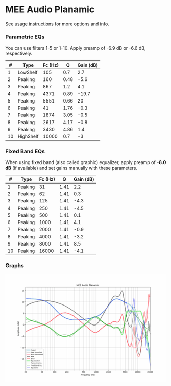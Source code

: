 # MEE Audio Planamic
See [usage instructions](https://github.com/jaakkopasanen/AutoEq#usage) for more options and info.

### Parametric EQs
You can use filters 1-5 or 1-10. Apply preamp of -6.9 dB or -6.6 dB, respectively.

|   # | Type      |   Fc (Hz) |    Q |   Gain (dB) |
|-----|-----------|-----------|------|-------------|
|   1 | LowShelf  |       105 | 0.7  |         2.7 |
|   2 | Peaking   |       160 | 0.48 |        -5.6 |
|   3 | Peaking   |       867 | 1.2  |         4.1 |
|   4 | Peaking   |      4371 | 0.89 |       -19.7 |
|   5 | Peaking   |      5551 | 0.66 |        20   |
|   6 | Peaking   |        41 | 1.76 |        -0.3 |
|   7 | Peaking   |      1874 | 3.05 |        -0.5 |
|   8 | Peaking   |      2617 | 4.17 |        -0.8 |
|   9 | Peaking   |      3430 | 4.86 |         1.4 |
|  10 | HighShelf |     10000 | 0.7  |        -3   |

### Fixed Band EQs
When using fixed band (also called graphic) equalizer, apply preamp of **-8.0 dB** (if available) and set gains manually with these parameters.

|   # | Type    |   Fc (Hz) |    Q |   Gain (dB) |
|-----|---------|-----------|------|-------------|
|   1 | Peaking |        31 | 1.41 |         2.2 |
|   2 | Peaking |        62 | 1.41 |         0.3 |
|   3 | Peaking |       125 | 1.41 |        -4.3 |
|   4 | Peaking |       250 | 1.41 |        -4.5 |
|   5 | Peaking |       500 | 1.41 |         0.1 |
|   6 | Peaking |      1000 | 1.41 |         4.1 |
|   7 | Peaking |      2000 | 1.41 |        -0.9 |
|   8 | Peaking |      4000 | 1.41 |        -3.2 |
|   9 | Peaking |      8000 | 1.41 |         8.5 |
|  10 | Peaking |     16000 | 1.41 |        -4.1 |

### Graphs
![](./MEE%20Audio%20Planamic.png)
